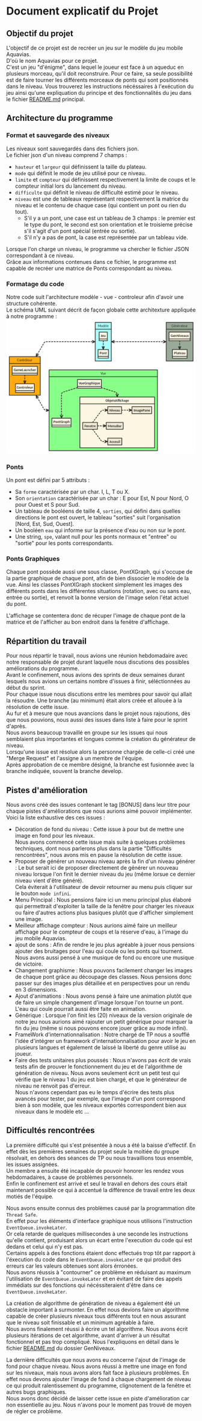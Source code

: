 # Document explicatif du Projet

## Objectif du projet
  
L'objectif de ce projet est de recréer un jeu sur le modèle du jeu mobile Aquavias.  
D'où le nom Aquavias pour ce projet.  
C'est un jeu "d'énigme", dans lequel le joueur est face à un aqueduc en plusieurs morceau, qu'il doit reconstruire. Pour ce faire, sa seule possibilité 
est de faire tourner les différents morceaux de ponts qui sont positionnés dans le niveau.
Vous trouverez les instructions nécéssaires à l'exécution du jeu ainsi qu'une expliquation du principe et des fonctionnalités du jeu dans le fichier [README.md](../README.md) principal.

## Architecture du programme

### Format et sauvegarde des niveaux

Les niveaux sont sauvegardés dans des fichiers json.  
Le fichier json d'un niveau comprend 7 champs :  
  * `hauteur` et `largeur` qui définissent la taille du plateau.  
  * `mode` qui définit le mode de jeu utilisé pour ce niveau.  
  * `limite` et `compteur` qui définissent respectivement la limite de coups et le compteur initial lors du lancement du niveau.  
  * `difficulte` qui définit le niveau de difficulté estimé pour le niveau.  
  * `niveau` est une de tableaux représentant respectivement la matrice du niveau et le contenu de chaque case (qui contient un pont ou rien du tout).  
    * S'il y a un pont, une case est un tableau de 3 champs : le premier est le type du pont, le second est son orientation et le troisieme précise s'il s'agit d'un pont spécial (entrée ou sortie).  
    * S'il n'y a pas de pont, la case est représentée par un tableau vide.  

Lorsque l'on charge un niveau, le programme va chercher le fichier JSON correspondant à ce niveau.  
Grâce aux informations contenues dans ce fichier, le programme est capable de recréer une matrice de Ponts correspondant au niveau.  

### Formatage du code

Notre code suit l'architecture modèle - vue - controleur afin d'avoir une structure cohérente.  
Le schéma UML suivant décrit de façon globale cette architexture appliquée à notre programme :  
![img](../resources/imgreadme/nomnoml.png)  

### Ponts

Un pont est défini par 5 attributs :  
  * Sa `forme` caractérisée par un char. I, L, T ou X.
  * Son `orientation` caractérisée par un char : E pour Est, N pour Nord, O pour Ouest et S pour Sud.  
  * Un tableau de booléens de taille 4, `sorties`, qui défini dans quelles directions le pont est ouvert, le tableau "sorties" suit l'organisation [Nord, Est, Sud, Ouest].  
  * Un booléen `eau` qui informe sur la présence d'eau ou non sur le pont.  
  * Une string, `spe`, valant null pour les ponts normaux et "entree" ou "sortie" pour les ponts correspondants.  


### Ponts Graphiques  
  
Chaque pont possède aussi une sous classe, PontXGraph, qui s'occupe de la partie graphique de chaque pont, afin de bien dissocier le modèle de la vue. Ainsi les
classes PontXGraph stockent simplement les images des différents ponts dans les différentes situations (rotation, avec ou sans eau, entrée ou sortie), et renvoit la bonne
version de l'image selon l'état actuel du pont.  
  
L'affichage se contentera donc de récuper l'image de chaque pont de la matrice et de l'afficher au bon endroit dans la fenêtre d'affichage.  

## Répartition du travail

Pour nous répartir le travail, nous avions une réunion hebdomadaire avec notre responsable de projet durant laquelle nous discutions des possibles améliorations du programme.  
Avant le confinement, nous avions des sprints de deux semaines durant lesquels nous avions un certains nombre d'issues à finir, séléctionnées au début du sprint.  
Pour chaque issue nous discutions entre les membres pour savoir qui allait la résoudre. Une branche (au minimum) était alors créée et allouée à la résolution de cette issue.  
Au fur et à mesure que nous avancions dans le projet nous rajoutions, dès que nous pouvions, nous aussi des issues dans liste à faire pour le sprint d'après.  
Nous avons beaucoup travaillé en groupe sur les issues qui nous semblaient plus importantes et longues comme la création du générateur de niveau.  
Lorsqu'une issue est résolue alors la personne chargée de celle-ci créé une "Merge Request" et l'assigne à un membre de l'équipe.  
Après approbation de ce membre désigné, la branche est fusionnée avec la branche indiquée, souvent la branche develop.  
  
## Pistes d'amélioration
  
Nous avons créé des issues contenant le tag [BONUS] dans leur titre pour chaque pistes d'améliorations que nous aurions aimé pouvoir implémenter.  
Voici la liste exhaustive des ces issues :  
*  Décoration de fond du niveau :  Cette issue à pour but de mettre une image en fond pour les niveaux.  
Nous avons commencé cette issue mais suite à quelques problèmes techniques, dont nous parlerons plus dans la partie "Difficultés rencontrées", nous avons mis en pause la résolution de cette issue.  
*  Proposer de générer un nouveau niveau après la fin d'un niveau générer : Le but serait ici de proposer directement de générer un nouveau niveau lorsque l'on finit le dernier niveau du jeu (même lorsue ce dernier niveau vient d'être généré).  
Cela éviterait à l'utilisateur de devoir retourner au menu puis cliquer sur le bouton `mode infini`.  
*  Menu Principal : Nous pensions faire ici un menu principal plus élaboré qui permettrait d'exploiter la taille de la fenêtre pour charger les niveaux ou faire d'autres actions plus basiques plutôt que d'afficher simplement une image.  
*  Meilleur affichage compteur : Nous aurions aimé faire un meilleur affichage pour le compteur de coups et la réserve d'eau, à l'image du jeu mobile Aquavias.  
*  ajout de sons : Afin de rendre le jeu plus agréable à jouer nous pensions ajouter des bruitages pour l'eau qui coule ou les ponts qui tournent. Nous avons aussi pensé à une musique de fond ou encore une musique de victoire.  
*  Changement graphisme : Nous pouvons facilement changer les images de chaque pont grâce au découpage des classes. Nous pensions donc passer sur des images plus détaillée et en perspectives pour un rendu en 3 dimensions.  
*  Ajout d'animations : Nous avons pensé à faire une animation plutôt que de faire un simple changement d'image lorsque l'on tourne un pont. L'eau qui coule pourrait aussi être faite en animation.  
*  Générique : Lorsque l'on finit les (20) niveaux de la version originale de notre jeu nous aurions aimé rajouter un petit générique pour marquer la fin du jeu (même si nous pouvons encore jouer grâce au mode infini).  
*  FrameWork d'internationnalisation : Notre chargé de TP nous a soufflé l'idée d'intégrer un framework d'internationnalisation pour avoir le jeu en plusieurs langues et également de laissé la liberté du genre utilisé au joueur.  
*  Faire des tests unitaires plus poussés : Nous n'avons pas écrit de vrais tests afin de prouver le fonctionnement du jeu et de l'algorithme de génération de niveau. Nous avons seulement écrit un petit test qui vérifie que le niveau 1 du jeu est bien chargé, et que le générateur de niveau ne renvoit pas d'erreur.  
Nous n'avons cependant pas eu le temps d'écrire des tests plus avancés pour tester, par exemple, que l'image d'un pont correspond bien à son modèle, que les niveaux exportés correspondent bien aux niveaux dans le modèle etc ...

## Difficultés rencontrées  
  
La première difficulté qui s'est présentée à nous a été la baisse d'effectif. En effet dès les premières semaines du projet seule la moitiée du groupe résolvait, en dehors des séances de TP ou nous travaillions tous ensemble, les issues assignées.  
Un membre a ensuite été incapable de pouvoir honorer les rendez vous hebdomadaires, à cause de problèmes personnels.  
Enfin le confinement est arrivé et seul le travail en dehors des cours était maintenant possible ce qui à accentué la différence de travail entre les deux motiés de l'équipe.  
  
Nous avons ensuite connus des problèmes causé par la programmation dite `Thread Safe`.  
En effet pour les éléments d'interface graphique nous utilisons l'instruction `EventQueue.invokeLater`.  
Or cela retarde de quelques millisecondes à une seconde les instructions qu'elle contient, produisant alors un écart entre l'execution du code qui est dedans et celui qui n'y est pas.  
Certains appels à des fonctions étaient donc effectués trop tôt par rapport à l'éxecution du code dans le `EventQueue.invokeLater` ce qui produit des erreurs car les valeurs obtenues sont alors érronées.  
Nous avons réussis à "contourner" ce problème en réduisant au maximum l'utilisation de `EventQueue.invokeLater` et en évitant de faire des appels immédiats sur des fonctions qui nécéssiteraient d'être dans ce `EventQueue.invokeLater`.  
  
La création de algorithme de génération de niveau a également été un obstacle important à surmonter. En effet nous devions faire un algorithme capable de créer plusieurs niveaux tous différents tout en nous assurant que le niveau soit finissable et un minimum agréable à faire.  
Nous avons finalement réussi à écrire un tel algorithme. Nous avons écrit plusieurs itérations de cet algorithme, avant d'arriver à un résultat fonctionnel et 
pas trop compliqué. Nous l'expliquons en détail dans le fichier [README.md](../GenNiveaux/README.md) du dossier GenNiveaux.  
  
La dernière difficultés que nous avons eu concerne l'ajout de l'image de fond pour chaque niveau. Nous avons réussi à mettre une image en fond sur les niveaux, mais 
nous avons alors fait face à plusieurs problèmes. En effet nous devons ajouter l'image de fond à chaque chargement de niveau ce qui produit ralentissement du programme, 
clignotement de la fenêtre et autres bugs graphiques.  
Nous avons donc décidé de laisser cette issue en piste d'amélioration car non essentielle au jeu. Nous n'avons pour le moment pas trouvé de moyen de régler ce problème.  